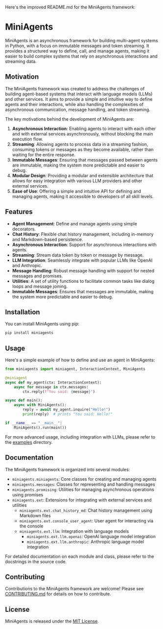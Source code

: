 Here's the improved README.md for the MiniAgents framework:

# MiniAgents

MiniAgents is an asynchronous framework for building multi-agent systems in Python, with a focus on immutable messages and token streaming. It provides a structured way to define, call, and manage agents, making it easier to build complex systems that rely on asynchronous interactions and streaming data.

## Motivation

The MiniAgents framework was created to address the challenges of building agent-based systems that interact with language models (LLMs) and other services. It aims to provide a simple and intuitive way to define agents and their interactions, while also handling the complexities of asynchronous communication, message handling, and token streaming.

The key motivations behind the development of MiniAgents are:

1. **Asynchronous Interaction**: Enabling agents to interact with each other and with external services asynchronously, without blocking the main execution flow.
2. **Streaming**: Allowing agents to process data in a streaming fashion, consuming tokens or messages as they become available, rather than waiting for the entire response.
3. **Immutable Messages**: Ensuring that messages passed between agents are immutable, making the system more predictable and easier to debug.
4. **Modular Design**: Providing a modular and extensible architecture that allows for easy integration with various LLM providers and other external services.
5. **Ease of Use**: Offering a simple and intuitive API for defining and managing agents, making it accessible to developers of all skill levels.

## Features

- **Agent Management**: Define and manage agents using simple decorators.
- **Chat History**: Flexible chat history management, including in-memory and Markdown-based persistence.
- **Asynchronous Interaction**: Support for asynchronous interactions with agents.
- **Streaming**: Stream data token by token or message by message.
- **LLM Integration**: Seamlessly integrate with popular LLMs like OpenAI and Anthropic.
- **Message Handling**: Robust message handling with support for nested messages and promises.
- **Utilities**: A set of utility functions to facilitate common tasks like dialog loops and message joining.
- **Immutable Messages**: Ensures that messages are immutable, making the system more predictable and easier to debug.

## Installation

You can install MiniAgents using pip:

```bash
pip install miniagents
```

## Usage

Here's a simple example of how to define and use an agent in MiniAgents:

```python
from miniagents import miniagent, InteractionContext, MiniAgents

@miniagent
async def my_agent(ctx: InteractionContext):
    async for message in ctx.messages:
        ctx.reply(f"You said: {message}")

async def main():
    async with MiniAgents():
        reply = await my_agent.inquire("Hello!")
        print(reply)  # prints "You said: Hello!"

if __name__ == "__main__":
    MiniAgents().run(main())
```

For more advanced usage, including integration with LLMs, please refer to the [examples](examples/) directory.

## Documentation

The MiniAgents framework is organized into several modules:

- `miniagents.miniagents`: Core classes for creating and managing agents
- `miniagents.messages`: Classes for representing and handling messages
- `miniagents.promising`: Utilities for managing asynchronous operations using promises
- `miniagents.ext`: Extensions for integrating with external services and utilities
    - `miniagents.ext.chat_history_md`: Chat history management using Markdown files
    - `miniagents.ext.console_user_agent`: User agent for interacting via the console
    - `miniagents.ext.llm`: Integration with language models
        - `miniagents.ext.llm.openai`: OpenAI language model integration
        - `miniagents.ext.llm.anthropic`: Anthropic language model integration

For detailed documentation on each module and class, please refer to the docstrings in the source code.

## Contributing

Contributions to the MiniAgents framework are welcome! Please see [CONTRIBUTING.md](CONTRIBUTING.md) for details on how to contribute.

## License

MiniAgents is released under the [MIT License](LICENSE).
